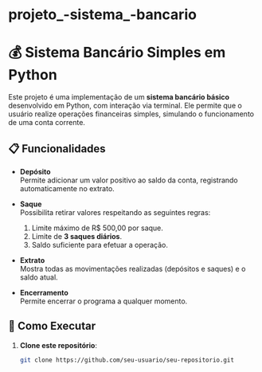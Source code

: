 # projeto_-sistema_-bancario
# 💰 Sistema Bancário Simples em Python

Este projeto é uma implementação de um **sistema bancário básico** desenvolvido em Python, com interação via terminal. Ele permite que o usuário realize operações financeiras simples, simulando o funcionamento de uma conta corrente.

## 📋 Funcionalidades

- **Depósito**  
  Permite adicionar um valor positivo ao saldo da conta, registrando automaticamente no extrato.

- **Saque**  
  Possibilita retirar valores respeitando as seguintes regras:
  1. Limite máximo de R$ 500,00 por saque.
  2. Limite de **3 saques diários**.
  3. Saldo suficiente para efetuar a operação.

- **Extrato**  
  Mostra todas as movimentações realizadas (depósitos e saques) e o saldo atual.

- **Encerramento**  
  Permite encerrar o programa a qualquer momento.

## 🚀 Como Executar

1. **Clone este repositório**:
   ```bash
   git clone https://github.com/seu-usuario/seu-repositorio.git
